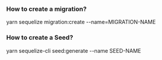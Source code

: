### How to create a migration?

yarn sequelize migration:create --name=MIGRATION-NAME

### How to create a Seed?

yarn sequelize-cli seed:generate --name SEED-NAME

